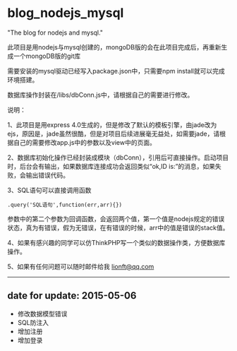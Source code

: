 # blog_nodejs_mysql

"The blog for nodejs and mysql."

此项目是用nodejs与mysql创建的，mongoDB版的会在此项目完成后，再重新生成一个mongoDB版的git库

需要安装的mysql驱动已经写入package.json中，只需要npm install就可以完成环境搭建。

数据库操作封装在/libs/dbConn.js中，请根据自己的需要进行修改。

说明：

1、此项目是用express 4.0生成的，但是修改了默认的模板引擎，由jade改为ejs，原因是，jade虽然很酷，但是对项目后续进展毫无益处，如需要jade，请根据自己的需要修改app.js中的参数以及view中的页面。

2、数据库初始化操作已经封装成模块（dbConn），引用后可直接操作。启动项目时，后台会有输出，如果数据库连接成功会返回类似“ok,ID is:”的消息，如果失败，会输出错误代码。

3、SQL语句可以直接调用函数

```
.query('SQL语句',function(err,arr){})
```

参数中的第二个参数为回调函数，会返回两个值，第一个值是nodejs规定的错误状态，真为有错误，假为无错误，在有错误的时候，arr中的值是错误的stack值。

4、如果有感兴趣的同学可以仿ThinkPHP写一个类似的数据操作类，方便数据库操作。

5、如果有任何问题可以随时邮件给我 lionft@qq.com

---
date for update: 2015-05-06
---

+ 修改数据模型错误
+ SQL防注入
+ 增加注册
+ 增加登录
